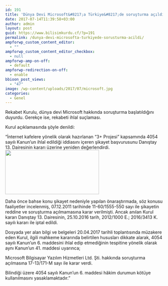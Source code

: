 ```yaml
---
id: 191
title: 'Dünya Devi Microsoft&#8217;a Türkiye&#8217;de soruşturma açıldı'
date: 2017-07-14T11:39:58+03:00
author: admin
layout: post
guid: https://www.bilisimkurdu.cf/?p=191
permalink: /dunya-devi-microsofta-turkiyede-sorusturma-acildi/
ampforwp_custom_content_editor:
  - ""
ampforwp_custom_content_editor_checkbox:
  - null
ampforwp-amp-on-off:
  - default
ampforwp-redirection-on-off:
  - enable
bbioon_post_views:
  - "47"
image: /wp-content/uploads/2017/07/microsoft.jpg
categories:
  - Genel
---
```

Rekabet Kurulu, dünya devi Microsoft hakkında soruşturma başlatıldığını duyurdu. Gerekçe ise, rekabeti ihlal suçlaması.

Kurul açıklamasında şöyle denildi:

&#8220;İnternet kafelere yönelik olarak hazırlanan “3+ Projesi” kapsamında 4054 sayılı Kanun’un ihlal edildiği iddiasını içeren şikayet başvurusunu Danıştay 13. Dairesinin kararı üzerine yeniden değerlendirdi.<img class="alignnone size-medium wp-image-202" src="https://www.bilisimkurdu.cf/wp-content/uploads/2017/07/microsoft-300x142.jpg" alt="" width="300" height="142" srcset="http://localhost/bilisimkurdu/wp-content/uploads/2017/07/microsoft-300x142.jpg 300w, http://localhost/bilisimkurdu/wp-content/uploads/2017/07/microsoft-768x364.jpg 768w, http://localhost/bilisimkurdu/wp-content/uploads/2017/07/microsoft-1024x485.jpg 1024w" sizes="(max-width: 300px) 100vw, 300px" />

Daha önce bahse konu şikayet nedeniyle yapılan önaraştırmada, söz konusu faaliyetler incelenmiş, 07.12.2011 tarihinde 11-60/1555-550 sayı ile şikayetin reddine ve soruşturma açılmamasına karar verilmişti. Ancak anılan Kurul kararı Danıştay 13. Dairesinin, 25.10.2016 tarih, 2012/1000 E.; 2016/3413 K. sayılı kararı ile iptal edildi.

Dosyada yer alan bilgi ve belgeleri 20.04.2017 tarihli toplantısında müzakere eden Kurul, ilgili mahkeme kararında belirtilen hususları dikkate alarak, 4054 sayılı Kanun&#8217;un 6. maddesini ihlal edip etmediğinin tespitine yönelik olarak aynı Kanun’un 41. maddesi uyarınca;

Microsoft Bilgisayar Yazılım Hizmetleri Ltd. Şti. hakkında soruşturma açılmasına 17-13/171-M sayı ile karar verdi.

Bilindiği üzere 4054 sayılı Kanun’un 6. maddesi hâkim durumun kötüye kullanılmasını yasaklamaktadır.&#8221;